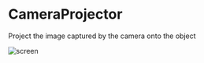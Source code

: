 # CameraProjector

Project the image captured by the camera onto the object

![screen](https://github.com/fuqunaga/CameraProjector/blob/master/Docs/screen.gif)
